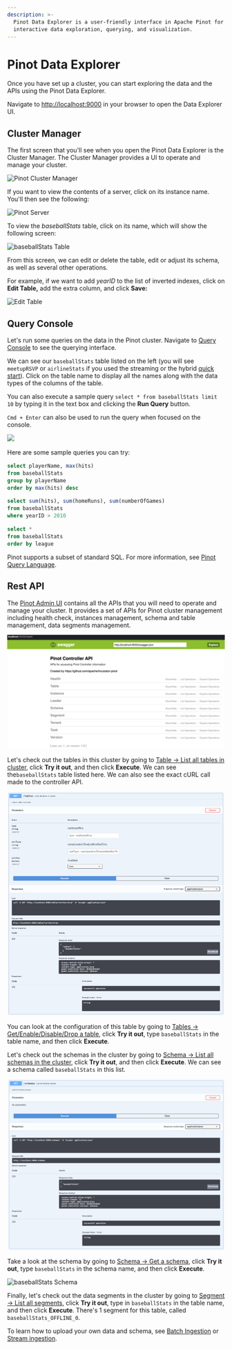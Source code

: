 ```yaml
---
description: >-
  Pinot Data Explorer is a user-friendly interface in Apache Pinot for
  interactive data exploration, querying, and visualization.
---
```


# Pinot Data Explorer

Once you have set up a cluster, you can start exploring the data and the APIs using the Pinot Data Explorer.

Navigate to [http://localhost:9000](http://localhost:9000) in your browser to open the Data Explorer UI.

## Cluster Manager

The first screen that you'll see when you open the Pinot Data Explorer is the Cluster Manager. The Cluster Manager provides a UI to operate and manage your cluster.

![Pinot Cluster Manager](../../../.gitbook/assets/cluster-manager.png)

If you want to view the contents of a server, click on its instance name. You'll then see the following:

![Pinot Server](../../../.gitbook/assets/view-server-contents.png)

To view the _baseballStats_ table, click on its name, which will show the following screen:

![baseballStats Table](<../../../.gitbook/assets/view-table-baseball-stats (1).png>)

From this screen, we can edit or delete the table, edit or adjust its schema, as well as several other operations.

For example, if we want to add _yearID_ to the list of inverted indexes, click on **Edit Table,** add the extra column, and click **Save:**

![Edit Table](../../../.gitbook/assets/edit-baseball-stats-table-config.png)

## Query Console

Let's run some queries on the data in the Pinot cluster. Navigate to [Query Console](http://localhost:9000/#/query) to see the querying interface.

We can see our `baseballStats` table listed on the left (you will see `meetupRSVP` or `airlineStats` if you used the streaming or the hybrid [quick start](https://docs.pinot.apache.org/basics/getting-started/running-pinot-in-docker)). Click on the table name to display all the names along with the data types of the columns of the table.

You can also execute a sample query `select * from baseballStats limit 10` by typing it in the text box and clicking the **Run Query** button.

`Cmd + Enter` can also be used to run the query when focused on the console.

![](../../../.gitbook/assets/query-console.png)

Here are some sample queries you can try:

```sql
select playerName, max(hits) 
from baseballStats 
group by playerName 
order by max(hits) desc
```

```sql
select sum(hits), sum(homeRuns), sum(numberOfGames) 
from baseballStats 
where yearID > 2010
```

```sql
select * 
from baseballStats 
order by league
```

Pinot supports a subset of standard SQL. For more information, see [Pinot Query Language](../../../users/user-guide-query/querying-pinot.md).

## Rest API

The [Pinot Admin UI](http://localhost:9000/help) contains all the APIs that you will need to operate and manage your cluster. It provides a set of APIs for Pinot cluster management including health check, instances management, schema and table management, data segments management.

![](../../../.gitbook/assets/pinot-admin-ui.png)

Let's check out the tables in this cluster by going to [Table -> List all tables in cluster](http://localhost:9000/help#/Table/listTables), click **Try it out**, and then click **Execute**. We can see the`baseballStats` table listed here. We can also see the exact cURL call made to the controller API.

![List all tables in cluster](../../../.gitbook/assets/list-all-tables.png)

You can look at the configuration of this table by going to [Tables -> Get/Enable/Disable/Drop a table](http://localhost:9000/help#!/Table/alterTableStateOrListTableConfig), click **Try it out**, type `baseballStats` in the table name, and then click **Execute**.

Let's check out the schemas in the cluster by going to [Schema -> List all schemas in the cluster](http://localhost:9000/help#!/Schema/listSchemaNames), click **Try it out**, and then click **Execute**. We can see a schema called `baseballStats` in this list.

![List all schemas in the cluster](../../../.gitbook/assets/list-all-schemas.png)

Take a look at the schema by going to [Schema -> Get a schema](http://localhost:9000/help#!/Schema/getSchema), click **Try it out**, type `baseballStats` in the schema name, and then click **Execute**.

![baseballStats Schema](../../../.gitbook/assets/list-schema-baseball-stats.png)

Finally, let's check out the data segments in the cluster by going to [Segment -> List all segments](http://localhost:9000/help#!/Segment/getSegments), click **Try it out**, type in `baseballStats` in the table name, and then click **Execute**. There's 1 segment for this table, called `baseballStats_OFFLINE_0`.

To learn how to upload your own data and schema, see [Batch Ingestion](../../data-import/batch-ingestion/) or [Stream ingestion](../../data-import/pinot-stream-ingestion/).
